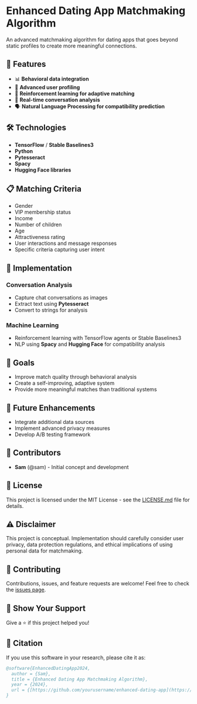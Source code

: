 # Enhanced Dating App Matchmaking Algorithm

An advanced matchmaking algorithm for dating apps that goes beyond static profiles to create more meaningful connections.

## 🚀 Features

- 📊 **Behavioral data integration**
- 👤 **Advanced user profiling**
- 🧠 **Reinforcement learning for adaptive matching**
- 💬 **Real-time conversation analysis**
- 🗣️ **Natural Language Processing for compatibility prediction**

## 🛠️ Technologies

- **TensorFlow** / **Stable Baselines3**
- **Python**
- **Pytesseract**
- **Spacy**
- **Hugging Face libraries**

## 📋 Matching Criteria

- Gender
- VIP membership status
- Income
- Number of children
- Age
- Attractiveness rating
- User interactions and message responses
- Specific criteria capturing user intent

## 🔧 Implementation

### Conversation Analysis

- Capture chat conversations as images
- Extract text using **Pytesseract**
- Convert to strings for analysis

### Machine Learning

- Reinforcement learning with TensorFlow agents or Stable Baselines3
- NLP using **Spacy** and **Hugging Face** for compatibility analysis

## 🎯 Goals

- Improve match quality through behavioral analysis
- Create a self-improving, adaptive system
- Provide more meaningful matches than traditional systems

## 🔮 Future Enhancements

- Integrate additional data sources
- Implement advanced privacy measures
- Develop A/B testing framework

## 👥 Contributors

- **Sam** (@sam) - Initial concept and development

## 📜 License

This project is licensed under the MIT License - see the [LICENSE.md](LICENSE.md) file for details.

## ⚠️ Disclaimer

This project is conceptual. Implementation should carefully consider user privacy, data protection regulations, and ethical implications of using personal data for matchmaking.

## 🤝 Contributing

Contributions, issues, and feature requests are welcome! Feel free to check the [issues page](https://github.com/yourusername/enhanced-dating-app/issues).

## 🌟 Show Your Support

Give a ⭐️ if this project helped you!

## 📝 Citation

If you use this software in your research, please cite it as:

```bibtex
@software{EnhancedDatingApp2024,
  author = {Sam},
  title = {Enhanced Dating App Matchmaking Algorithm},
  year = {2024},
  url = {[https://github.com/yourusername/enhanced-dating-app](https://github.com/SamSon1402/match_making)}
}
